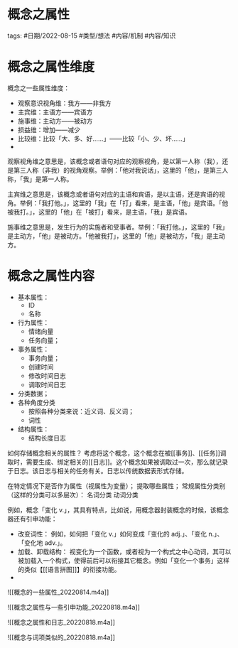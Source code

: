 # 概念之属性


tags: #日期/2022-08-15 #类型/想法 #内容/机制 #内容/知识 

# 概念之属性维度

概念之一些属性维度：

- 观察意识视角维：我方——非我方
- 主宾维：主语方——宾语方
- 施事维：主动方——被动方
- 损益维：增加——减少
- 比较维：比较「大、多、好……」——比较「小、少、坏……」
- 


观察视角维之意思是，该概念或者语句对应的观察视角，是以第一人称（我），还是第三人称（非我）的视角观察。举例：「他对我说话」，这里的「他」，是第三人称，「我」是第一人称。

主宾维之意思是，该概念或者语句对应的主语和宾语，是以主语，还是宾语的视角。举例：「我打他。」，这里的「我」在「打」看来，是主语，「他」是宾语。「他被我打。」，这里的「他」在「被打」看来，是主语，「我」是宾语。

施事维之意思是，发生行为的实施者和受事者。举例：「我打他。」，这里的「我」是主动方，「他」是被动方。「他被我打」，这里的「他」是被动方，「我」是主动方。




# 概念之属性内容

- 基本属性：
	- ID
	- 名称
- 行为属性：
	- 情绪向量
	- 任务向量；
- 事务属性：
	- 事务向量；
	- 创建时间
	- 修改时间日志
	- 调取时间日志
- 分类数据；
- 各种角度分类
	- 按照各种分类来说：近义词、反义词；
	- 词性
- 结构属性：
	- 结构长度日志


如何存储概念相关的属性？
考虑将这个概念，这个概念在被[[事务]]、[[任务]]调取时，需要生成、绑定相关的[[日志]]。这个概念如果被调取过一次，那么就记录于日志。该日志与相关的任务有关。日志以传统数据表形式存储。


在特定情况下是否作为属性（视属性为变量）；
提取哪些属性；
常规属性分类别（这样的分类可以多层次）：
	名词分类
	动词分类


例如，概念「变化 v.」，其具有特点，比如说，用概念器封装概念的时候，该概念器还有引申功能：
- 改变词性：
  例如，如何把「变化 v.」如何变成「变化的 adj.」、「变化 n.」、「变化地 adv.」。
- 加载、卸载结构：
  视变化为一个函数，或者视为一个构式之中心动词，其可以被加载入一个构式，使得前后可以衔接其它概念。例如「变化一个事务」这样的类似【[[语言拼图]]】的衔接功能。
- 
	
	




![[概念的一些属性_20220814.m4a]]

![[概念之属性与一些引申功能_20220818.m4a]]

![[概念之属性和日志_20220818.m4a]]

![[概念与词项类似的_20220818.m4a]]